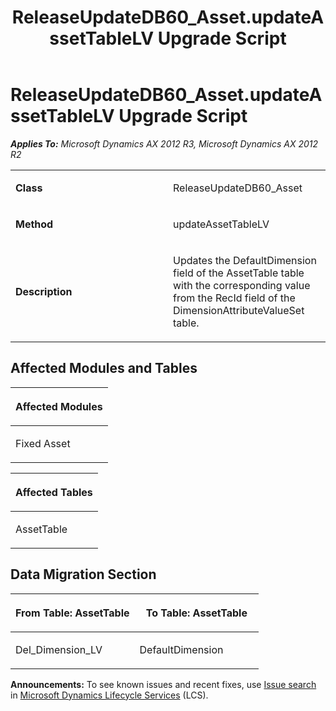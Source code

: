 ﻿---
title: ReleaseUpdateDB60_Asset.updateAssetTableLV Upgrade Script
TOCTitle: ReleaseUpdateDB60_Asset.updateAssetTableLV Upgrade Script
ms:assetid: 92b380f5-9588-d7d6-984a-8d427834f200
ms:mtpsurl: https://msdn.microsoft.com/en-us/library/JJ686101(v=AX.60)
ms:contentKeyID: 49709806
ms.date: 05/18/2015
mtps_version: v=AX.60
---

# ReleaseUpdateDB60\_Asset.updateAssetTableLV Upgrade Script 


_**Applies To:** Microsoft Dynamics AX 2012 R3, Microsoft Dynamics AX 2012 R2_

<table>
<colgroup>
<col style="width: 50%" />
<col style="width: 50%" />
</colgroup>
<tbody>
<tr class="odd">
<td><p><strong>Class</strong></p></td>
<td><p>ReleaseUpdateDB60_Asset</p></td>
</tr>
<tr class="even">
<td><p><strong>Method</strong></p></td>
<td><p>updateAssetTableLV</p></td>
</tr>
<tr class="odd">
<td><p><strong>Description</strong></p></td>
<td><p>Updates the DefaultDimension field of the AssetTable table with the corresponding value from the RecId field of the DimensionAttributeValueSet table.</p></td>
</tr>
</tbody>
</table>


## Affected Modules and Tables

<table>
<colgroup>
<col style="width: 100%" />
</colgroup>
<thead>
<tr class="header">
<th><p>Affected Modules</p></th>
</tr>
</thead>
<tbody>
<tr class="odd">
<td><p>Fixed Asset</p></td>
</tr>
</tbody>
</table>


<table>
<colgroup>
<col style="width: 100%" />
</colgroup>
<thead>
<tr class="header">
<th><p>Affected Tables</p></th>
</tr>
</thead>
<tbody>
<tr class="odd">
<td><p>AssetTable</p></td>
</tr>
</tbody>
</table>


## Data Migration Section

<table>
<colgroup>
<col style="width: 50%" />
<col style="width: 50%" />
</colgroup>
<thead>
<tr class="header">
<th><p>From Table: AssetTable</p></th>
<th><p>To Table: AssetTable</p></th>
</tr>
</thead>
<tbody>
<tr class="odd">
<td><p>Del_Dimension_LV</p></td>
<td><p>DefaultDimension</p></td>
</tr>
</tbody>
</table>

  
**Announcements:** To see known issues and recent fixes, use [Issue search](http://go.microsoft.com/fwlink/?linkid=389258) in [Microsoft Dynamics Lifecycle Services](http://go.microsoft.com/fwlink/?linkid=306505) (LCS).

